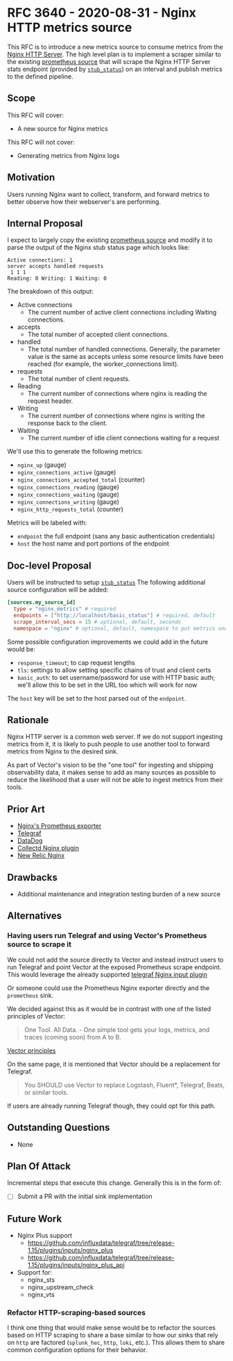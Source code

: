 # RFC 3640 - 2020-08-31 - Nginx HTTP metrics source

This RFC is to introduce a new metrics source to consume metrics from the
[Nginx HTTP Server](https://www.nginx.com/). The high level plan is
to implement a scraper similar to the existing [prometheus
source](https://vector.dev/docs/reference/sources/prometheus/) that will scrape
the Nginx HTTP Server stats endpoint (provided by
[`stub_status`](https://nginx.org/en/docs/http/ngx_http_stub_status_module.html#stub_status)) on an
interval and publish metrics to the defined pipeline.

## Scope

This RFC will cover:

- A new source for Nginx metrics

This RFC will not cover:

- Generating metrics from Nginx logs

## Motivation

Users running Nginx want to collect, transform, and forward metrics to better
observe how their webserver's are performing.

## Internal Proposal

I expect to largely copy the existing [prometheus
source](https://github.com/timberio/vector/blob/61e806d01d4cc6d2a527b52aa9388d4547f1ebc2/src/sources/prometheus/mod.rs)
and modify it to parse the output of the Nginx stub status page which looks like:

```text
Active connections: 1
server accepts handled requests
 1 1 1
Reading: 0 Writing: 1 Waiting: 0
```

The breakdown of this output:

- Active connections
  - The current number of active client connections including Waiting connections.
- accepts
  - The total number of accepted client connections.
- handled
  - The total number of handled connections. Generally, the parameter value is the same as accepts unless some resource limits have been reached (for example, the worker_connections limit).
- requests
  - The total number of client requests.
- Reading
  - The current number of connections where nginx is reading the request header.
- Writing
  - The current number of connections where nginx is writing the response back to the client.
- Waiting
  - The current number of idle client connections waiting for a request

We'll use this to generate the following metrics:

- `nginx_up` (gauge)
- `nginx_connections_active` (gauge)
- `nginx_connections_accepted_total` (counter)
- `nginx_connections_reading` (gauge)
- `nginx_connections_waiting` (gauge)
- `nginx_connections_writing` (gauge)
- `nginx_http_requests_total` (counter)

Metrics will be labeled with:

- `endpoint` the full endpoint (sans any basic authentication credentials)
- `host` the host name and port portions of the endpoint

## Doc-level Proposal

Users will be instructed to setup
[`stub_status`](https://nginx.org/en/docs/http/ngx_http_stub_status_module.html#stub_status)
The following additional source configuration will be added:

```toml
[sources.my_source_id]
  type = "nginx_metrics" # required
  endpoints = ["http://localhost/basic_status"] # required, default
  scrape_interval_secs = 15 # optional, default, seconds
  namespace = "nginx" # optional, default, namespace to put metrics under
```

Some possible configuration improvements we could add in the future would be:

- `response_timeout`; to cap request lengths
- `tls`: settings to allow setting specific chains of trust and client certs
- `basic_auth`: to set username/password for use with HTTP basic auth; we'll
  allow this to be set in the URL too which will work for now

The `host` key will be set to the host parsed out of the `endpoint`.

## Rationale

Nginx HTTP server is a common web server. If we do not support ingesting
metrics from it, it is likely to push people to use another tool to forward
metrics from Nginx to the desired sink.

As part of Vector's vision to be the "one tool" for ingesting and shipping
observability data, it makes sense to add as many sources as possible to reduce
the likelihood that a user will not be able to ingest metrics from their tools.

## Prior Art

- [Nginx's Prometheus exporter](https://github.com/nginxinc/nginx-prometheus-exporter)
- [Telegraf](https://github.com/influxdata/telegraf/tree/release-1.15/plugins/inputs/nginx)
- [DataDog](https://www.datadoghq.com/blog/how-to-collect-nginx-metrics/)
- [Collectd Nginx plugin](https://collectd.org/documentation/manpages/collectd.conf.5.shtml#plugin_nginx)
- [New Relic Nginx](https://github.com/nginxinc/new-relic-agent)

## Drawbacks

- Additional maintenance and integration testing burden of a new source

## Alternatives

### Having users run Telegraf and using Vector's Prometheus source to scrape it

We could not add the source directly to Vector and instead instruct users to run
Telegraf and point Vector at the exposed Prometheus scrape endpoint. This would
leverage the already supported [telegraf Nginx input
plugin](hhttps://github.com/influxdata/telegraf/tree/release-1.15/plugins/inputs/nginx)

Or someone could use the Prometheus Nginx exporter directly and the `prometheus` sink.

We decided against this as it would be in contrast with one of the listed
principles of Vector:

> One Tool. All Data. - One simple tool gets your logs, metrics, and traces
> (coming soon) from A to B.

[Vector
principles](https://vector.dev/docs/about/what-is-vector/#who-should-use-vector)

On the same page, it is mentioned that Vector should be a replacement for
Telegraf.

> You SHOULD use Vector to replace Logstash, Fluent*, Telegraf, Beats, or
> similar tools.

If users are already running Telegraf though, they could opt for this path.

## Outstanding Questions

- None

## Plan Of Attack

Incremental steps that execute this change. Generally this is in the form of:

- [ ] Submit a PR with the initial sink implementation

## Future Work

- Nginx Plus support
  - https://github.com/influxdata/telegraf/tree/release-1.15/plugins/inputs/nginx_plus
  - https://github.com/influxdata/telegraf/tree/release-1.15/plugins/inputs/nginx_plus_api
- Support for:
  - nginx_sts
  - nginx_upstream_check
  - nginx_vts

### Refactor HTTP-scraping-based sources

I think one thing that would make sense would be to refactor the sources based
on HTTP scraping to share a base similar to how our sinks that rely on `http`
are factored (`splunk_hec`, `http`, `loki`, etc.). This allows them to share
common configuration options for their behavior.
